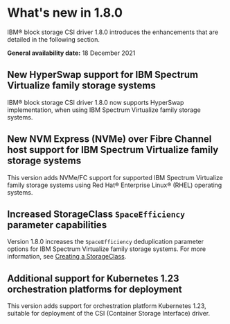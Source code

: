 # What's new in 1.8.0

IBM® block storage CSI driver 1.8.0 introduces the enhancements that are detailed in the following section.

**General availability date:** 18 December 2021

## New HyperSwap support for IBM Spectrum Virtualize family storage systems

IBM® block storage CSI driver 1.8.0 now supports HyperSwap implementation, when using IBM Spectrum Virtualize family storage systems.

## New NVM Express (NVMe) over Fibre Channel host support for IBM Spectrum Virtualize family storage systems

This version adds NVMe/FC support for supported IBM Spectrum Virtualize family storage systems using Red Hat® Enterprise Linux® (RHEL) operating systems. 

## Increased StorageClass `SpaceEfficiency` parameter capabilities

Version 1.8.0 increases the `SpaceEfficiency` deduplication parameter options for IBM Spectrum Virtualize family storage systems. For more information, see [Creating a StorageClass](../configuration/creating_volumestrorageclass.md).

## Additional support for Kubernetes 1.23 orchestration platforms for deployment

This version adds support for orchestration platform Kubernetes 1.23, suitable for deployment of the CSI (Container Storage Interface) driver.